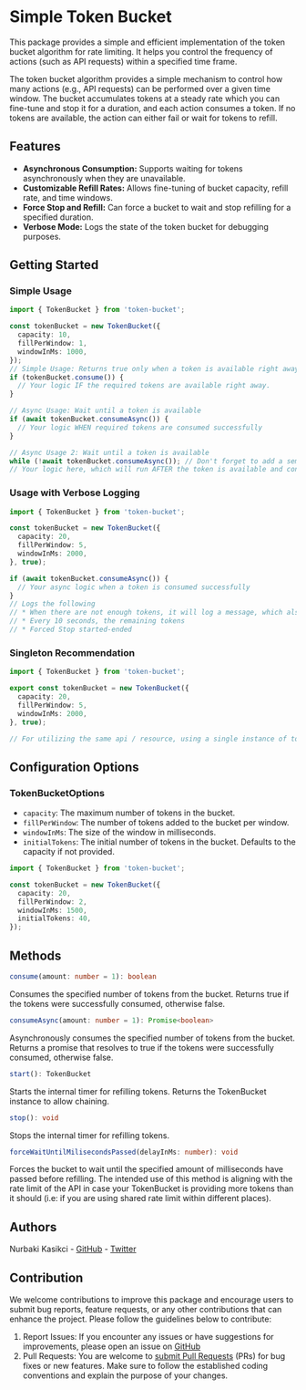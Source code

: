 # Simple Token Bucket
This package provides a simple and efficient implementation of the token bucket algorithm for rate limiting. It helps you control the frequency of actions (such as API requests) within a specified time frame.

The token bucket algorithm provides a simple mechanism to control how many actions (e.g., API requests) can be performed over a given time window. The bucket accumulates tokens at a steady rate which you can fine-tune and stop it for a duration, and each action consumes a token. If no tokens are available, the action can either fail or wait for tokens to refill.

## Features
- **Asynchronous Consumption:** Supports waiting for tokens asynchronously when they are unavailable.
- **Customizable Refill Rates:** Allows fine-tuning of bucket capacity, refill rate, and time windows.
- **Force Stop and Refill:** Can force a bucket to wait and stop refilling for a specified duration.
- **Verbose Mode:** Logs the state of the token bucket for debugging purposes.

## Getting Started

### Simple Usage

```ts
import { TokenBucket } from 'token-bucket';

const tokenBucket = new TokenBucket({
  capacity: 10,
  fillPerWindow: 1,
  windowInMs: 1000,
});
// Simple Usage: Returns true only when a token is available right away
if (tokenBucket.consume()) {
  // Your logic IF the required tokens are available right away.
}

// Async Usage: Wait until a token is available
if (await tokenBucket.consumeAsync()) {
  // Your logic WHEN required tokens are consumed successfully
}

// Async Usage 2: Wait until a token is available
while (!await tokenBucket.consumeAsync()); // Don't forget to add a semicolon after the while loop
// Your logic here, which will run AFTER the token is available and consumed. 

```

### Usage with Verbose Logging
```ts
import { TokenBucket } from 'token-bucket';

const tokenBucket = new TokenBucket({
  capacity: 20,
  fillPerWindow: 5,
  windowInMs: 2000,
}, true);

if (await tokenBucket.consumeAsync()) {
  // Your async logic when a token is consumed successfully
}
// Logs the following
// * When there are not enough tokens, it will log a message, which also tells when will the tokens be available
// * Every 10 seconds, the remaining tokens
// * Forced Stop started-ended
```

### Singleton Recommendation
```ts
import { TokenBucket } from 'token-bucket';

export const tokenBucket = new TokenBucket({
  capacity: 20,
  fillPerWindow: 5,
  windowInMs: 2000,
}, true);

// For utilizing the same api / resource, using a single instance of tokenBucket is recommended throughout the application is recommended.
```

## Configuration Options

### TokenBucketOptions

- `capacity`: The maximum number of tokens in the bucket.
- `fillPerWindow`: The number of tokens added to the bucket per window.
- `windowInMs`: The size of the window in milliseconds.
- `initialTokens`: The initial number of tokens in the bucket. Defaults to the capacity if not provided.

```ts
import { TokenBucket } from 'token-bucket';

const tokenBucket = new TokenBucket({
  capacity: 20,
  fillPerWindow: 2,
  windowInMs: 1500,
  initialTokens: 40,
});
```

## Methods

```ts
consume(amount: number = 1): boolean
```

Consumes the specified number of tokens from the bucket. Returns true if the tokens were successfully consumed, otherwise false.

```ts
consumeAsync(amount: number = 1): Promise<boolean>
```

Asynchronously consumes the specified number of tokens from the bucket. Returns a promise that resolves to true if the tokens were successfully consumed, otherwise false.

```ts
start(): TokenBucket
```

Starts the internal timer for refilling tokens. Returns the TokenBucket instance to allow chaining.

```ts
stop(): void
```

Stops the internal timer for refilling tokens.

```ts
forceWaitUntilMilisecondsPassed(delayInMs: number): void
```

Forces the bucket to wait until the specified amount of milliseconds have passed before refilling. The intended use of this method is aligning with the rate limit of the API in case your TokenBucket is providing more tokens than it should (i.e: if you are using shared rate limit within different places).

## Authors
Nurbaki Kasikci - [GitHub](https://github.com/mnkasikci)  - [Twitter](https://twitter.com/mnkasikci)

## Contribution
We welcome contributions to improve this package and encourage users to submit bug reports, feature requests, or any other contributions that can enhance the project. Please follow the guidelines below to contribute:
1. Report Issues: If you encounter any issues or have suggestions for improvements, please open an issue on [GitHub](https://github.com/grape-law-firm/token-bucket/issues) 
2. Pull Requests: You are welcome to [submit Pull Requests](https://github.com/grape-law-firm/token-bucket/pulls) (PRs) for bug fixes or new features. Make sure to follow the established coding conventions and explain the purpose of your changes. 


